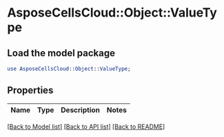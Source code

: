# AsposeCellsCloud::Object::ValueType

## Load the model package
```perl
use AsposeCellsCloud::Object::ValueType;
```

## Properties
Name | Type | Description | Notes
------------ | ------------- | ------------- | -------------

[[Back to Model list]](../README.md#documentation-for-models) [[Back to API list]](../README.md#documentation-for-api-endpoints) [[Back to README]](../README.md)


